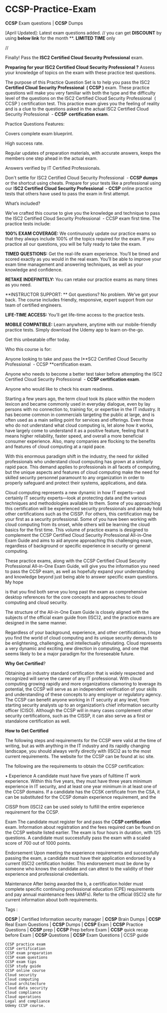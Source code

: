 # CCSP-Practice-Exam
**CCSP** Exam questions | **CCSP** Dumps

[April Updated]: Latest exam questions added.
//
you can get **DISCOUNT** by using **below link** for the month **. **LIMITED TIME** only

//

Finally! Pass the **ISC2 Certified Cloud Security Professional** exam.

**Preparing for your ISC2 Certified Cloud Security Professional ?** Assess your knowledge of topics on the exam with these practice test questions.

The purpose of this Practice Question Set is to help you pass the ISC2 **Certified Cloud Security Professional  ( CCSP )** exam. These practice questions will make you very familiar with both the type and the difficulty level of the questions on the ISC2 Certified Cloud Security Professional  ( CCSP ) certification test. This practice exam gives you the feeling of reality and is a clue to the questions asked in the actual ISC2 Certified Cloud Security Professional  - **CCSP  certification exam**.

Practice Questions Features:

Covers complete exam blueprint.

High success rate.

Regular updates of preparation materials, with accurate answers, keeps the members one step ahead in the actual exam.

Answers verified by IT Certified Professionals.

Don't settle for ISC2 Certified Cloud Security Professional  - **CCSP dumps** or the shortcut using cheats. Prepare for your tests like a professional using our I**SC2 Certified Cloud Security Professional  - CCSP** online practice tests that others have used to pass the exam in first attempt.

What’s included?

We’ve crafted this course to give you the knowledge and technique to pass the ISC2 Certified Cloud Security Professional  - CCSP exam first time. The practice tests include:

**100% EXAM COVERAGE:** We continuously update our practice exams so that they always include 100% of the topics required for the exam. If you practice all our questions, you will be fully ready to take the exam.

**TIMED QUESTIONS:** Get the real-life exam experience. You’ll be timed and scored exactly as you would in the real exam. You’ll be able to improve your exam time management and answering techniques, as well as your knowledge and confidence.

**RETAKE INDEFINITELY:** You can retake our practice exams as many times as you need.

**INSTRUCTOR SUPPORT: ** Got questions? No problem. We’ve got your back. The course includes friendly, responsive, expert support from our team of certified engineers.

**LIFE-TIME ACCESS:** You’ll get life-time access to the practice tests.

**MOBILE COMPATIBLE:** Learn anywhere, anytime with our mobile-friendly practice tests. Simply download the Udemy app to learn on-the-go.

Get this unbeatable offer today.

Who this course is for:

Anyone looking to take and pass the I**SC2 Certified Cloud Security Professional  - CCSP **certification exam.

Anyone who needs to become a better test taker before attempting the ISC2 Certified Cloud Security Professional  - **CCSP certification exam**.

Anyone who would like to check his exam readiness.

Starting a few years ago, the term cloud took its place within the modern lexicon and became commonly used in everyday dialogue, even by lay persons with no connection to, training for, or expertise in the IT industry. It has become common in commercials targeting the public at large, and is often used as a main selling point for services and offerings. Even those who do not understand what cloud computing is, let alone how it works, have largely come to understand it as a positive feature, feeling that it means higher reliability, faster speed, and overall a more beneficial consumer experience. Also, many companies are flocking to the benefits and features of cloud computing at a rapid pace.

With this enormous paradigm shift in the industry, the need for skilled professionals who understand cloud computing has grown at a similarly rapid pace. This demand applies to professionals in all facets of computing, but the unique aspects and features of cloud computing make the need for skilled security personnel paramount to any organization in order to properly safeguard and protect their systems, applications, and data.

Cloud computing represents a new dynamic in how IT experts—and certainly IT security experts—look at protecting data and the various techniques and methodologies available to them. Some of you approaching this certification will be experienced security professionals and already hold other certifications such as the CISSP. For others, this certification may be your first as a security professional. Some of you have been working with cloud computing from its onset, while others will be learning the cloud basics for the first time. This volume of practice exams is designed to complement the CCSP Certified Cloud Security Professional All-in-One Exam Guide and aims to aid anyone approaching this challenging exam, regardless of background or specific experience in security or general computing.

These practice exams, along with the CCSP Certified Cloud Security Professional All-in-One Exam Guide, will give you the information you need to pass the CCSP exam, as well as hopefully expand your understanding and knowledge beyond just being able to answer specific exam questions. My hope

is that you find both serve you long past the exam as comprehensive desktop references for the core concepts and approaches to cloud computing and cloud security.

The structure of the All-in-One Exam Guide is closely aligned with the subjects of the official exam guide from (ISC)2, and the practice exams are designed in the same manner.

Regardless of your background, experience, and other certifications, I hope you find the world of cloud computing and its unique security demands to be enlightening, challenging, and intellectually stimulating. Cloud represents a very dynamic and exciting new direction in computing, and one that seems likely to be a major paradigm for the foreseeable future.

**Why Get Certified**?

Obtaining an industry standard certification that is widely respected and recognized will serve the career of any IT professional. With cloud computing growing rapidly and more organizations clamoring to leverage its potential, the CCSP will serve as an independent verification of your skills and understanding of these concepts to any employer or regulatory agency. The CCSP can benefit anyone working in IT security at any level, from starting security analysts up to an organization’s chief information security officer (CISO). Although the CCSP will in many cases complement other security certifications, such as the CISSP, it can also serve as a first or standalone certification as well.

**How to Get Certified**

The following steps and requirements for the CCSP were valid at the time of writing, but as with anything in the IT industry and its rapidly changing landscape, you should always verify directly with (ISC)2 as to the most current requirements. The website for the CCSP can be found at isc site.

The following are the requirements to obtain the CCSP certification:

• Experience A candidate must have five years of fulltime IT work experience. Within this five years, they must have three years minimum experience in IT security, and at least one year minimum in at least one of the CCSP domains. If a candidate has the CCSK certificate from the CSA, it can be substituted for the CCSP domain experience requirement, and the

CISSP from (ISC)2 can be used solely to fulfill the entire experience requirement for the CCSP.

Exam The candidate must register for and pass the C**CSP certification** exam. Information about registration and the fees required can be found on the CCSP website listed earlier. The exam is four hours in duration, with 125 questions. A candidate must successfully pass the exam with a scaled score of 700 out of 1000 points.

Endorsement Upon meeting the experience requirements and successfully passing the exam, a candidate must have their application endorsed by a current (ISC)2 certification holder. This endorsement must be done by someone who knows the candidate and can attest to the validity of their experience and professional credentials.

Maintenance After being awarded the b, a certification holder must complete specific continuing professional education (CPE) requirements and pay annual maintenance fees (AMFs). Refer to the official (ISC)2 site for current information about both requirements.

Tags :

**CCSP** | Certified Information security manager | **CCSP** Brain Dumps | **CCSP** Real Exam Questions | **CCSP** Dumps | **CCSP** Exam | **CCSP** Practice Questions | **CCSP** prep | **CCSP** Prep before Exam | **CCSP** quick recap before Exam | **CCSP** Questions | **CCSP** Exam Questions | CCSP guide

    CCSP practice exam
    CCSP certification
    CCSP exam preparation
    CCSP exam questions
    CCSP exam tips
    CCSP study guide
    CCSP online course
    Cloud security
    Cloud computing
    Cloud architecture
    Cloud data security
    Cloud compliance
    Cloud operations
    Legal and compliance
    Udemy CCSP course.

